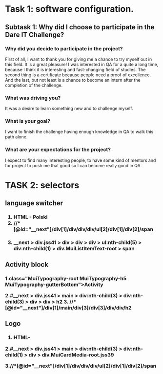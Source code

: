 #  <h1> Task 1: software configuration. </h1>
 <h2> Subtask 1: Why did I choose to participate in the Dare IT Challenge? </h2>

<h3> Why did you decide to participate in the project? </h3>
First of all, I want to thank you for giving me a chance to try myself out in this field. It is a great pleasure! I was interested in QA for a quite a long time, because I think it is interesting and fast-changing field of studies. The second thing is a certificate because people need a proof of excellence. And the last, but not least is a chance to become an intern after the completion of the challenge.
<h3> What was driving you? </h3>
It was a desire to learn something new and to challenge myself.
<h3> What is your goal? </h3>
I want to finish the challenge having enough knowledge in QA to walk this path alone.
<h3> What are your expectations for the project? </h3>
I expect to find many interesting people, to have some kind of mentors and for project to push me that good so I can become really good in QA.



<h1> TASK 2: selectors </h1>
<h2> language switcher </h2>
<h3> 

1. HTML - <span class="MuiTypography-root MuiListItemText-primary MuiTypography-body1 MuiTypography-displayBlock">Polski</span>
2. //*[@id="__next"]/div[1]/div/div/div/ul[2]/div[1]/div[2]/span
3. #### __next > div.jss41 > div > div > div > ul:nth-child(5) > div:nth-child(1) > div.MuiListItemText-root > span
</h3>

<h2>
Activity block
</h2> 
<h3>
1.class="MuiTypography-root MuiTypography-h5 MuiTypography-gutterBottom">Activity

2.#__next > div.jss41 > main > div:nth-child(3) > div:nth-child(3) > div > div > h2
3. //*[@id="__next"]/div[1]/main/div[3]/div[3]/div/div/h2
</h3>

<h2>
Logo
</h2>
<h3>

1. HTML- <div class="MuiCardMedia-root jss39" title="Logo Scouts Panel" style="background-image: url(&quot;/static/images/logo_platforma.png&quot;);"></div>

2.#__next > div.jss41 > main > div:nth-child(3) > div:nth-child(1) > div > div.MuiCardMedia-root.jss39

3.//*[@id="__next"]/div[1]/div/div/div/ul[2]/div[1]/div[2]/span
</h3>